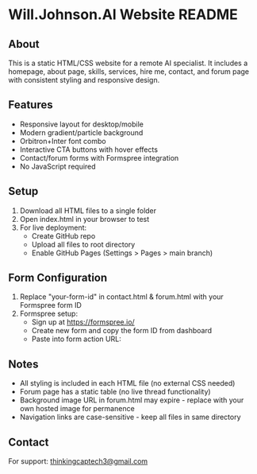 # Will.Johnson.AI Website README

## About
This is a static HTML/CSS website for a remote AI specialist. It includes a homepage, about page, skills, services, hire me, contact, and forum page with consistent styling and responsive design.

## Features
- Responsive layout for desktop/mobile
- Modern gradient/particle background
- Orbitron+Inter font combo
- Interactive CTA buttons with hover effects
- Contact/forum forms with Formspree integration
- No JavaScript required

## Setup
1. Download all HTML files to a single folder
2. Open index.html in your browser to test
3. For live deployment:
   - Create GitHub repo
   - Upload all files to root directory
   - Enable GitHub Pages (Settings > Pages > main branch)

## Form Configuration
1. Replace "your-form-id" in contact.html & forum.html with your Formspree form ID
2. Formspree setup:
   - Sign up at https://formspree.io/
   - Create new form and copy the form ID from dashboard
   - Paste into form action URL:
     <form action="https://formspree.io/f/YOUR_FORM_ID" method="POST">

## Notes
- All styling is included in each HTML file (no external CSS needed)
- Forum page has a static table (no live thread functionality)
- Background image URL in forum.html may expire - replace with your own hosted image for permanence
- Navigation links are case-sensitive - keep all files in same directory

## Contact
For support: thinkingcaptech3@gmail.com
